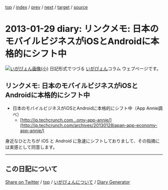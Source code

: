 [top](https://igapyon.github.io/diary/) 
 / [index](https://igapyon.github.io/diary/2013/index.html) 
 / [prev](https://igapyon.github.io/diary/2013/ig130128.html) 
 / [next](https://igapyon.github.io/diary/2013/ig130130.html) 
 / [target](https://igapyon.github.io/diary/2013/ig130129.html) 
 / [source](https://github.com/igapyon/diary/blob/gh-pages/2013/ig130129.html.src.md) 

2013-01-29 diary: リンクメモ: 日本のモバイルビジネスがiOSとAndroidに本格的にシフト中
=====================================================================================================
[![いがぴょん画像(小)](https://igapyon.github.io/diary/images/iga200306s.jpg "いがぴょん")](https://igapyon.github.io/diary/memo/memoigapyon.html) 日記形式でつづる [いがぴょん](https://igapyon.github.io/diary/memo/memoigapyon.html)コラム ウェブページです。

## リンクメモ: 日本のモバイルビジネスがiOSとAndroidに本格的にシフト中


* 日本のモバイルビジネスがiOSとAndroidに本格的にシフト中（App Annie調べ）
  * [http://jp.techcrunch.com...omy-app-annie/](http://jp.techcrunch.com/archives/20130128japan-app-economy-app-annie/)

身近なひとたちが iOS と Android に急速にシフトしておりまして、その指摘には実感として同意します。


----------------------------------------------------------------------------------------------------

## この日記について

[Share on Twitter](https://twitter.com/intent/tweet?hashtags=igapyon%2Cdiary%2C%E3%81%84%E3%81%8C%E3%81%B4%E3%82%87%E3%82%93&text=%E3%83%AA%E3%83%B3%E3%82%AF%E3%83%A1%E3%83%A2%3A+%E6%97%A5%E6%9C%AC%E3%81%AE%E3%83%A2%E3%83%90%E3%82%A4%E3%83%AB%E3%83%93%E3%82%B8%E3%83%8D%E3%82%B9%E3%81%8CiOS%E3%81%A8Android%E3%81%AB%E6%9C%AC%E6%A0%BC%E7%9A%84%E3%81%AB%E3%82%B7%E3%83%95%E3%83%88%E4%B8%AD&url=https%3A%2F%2Figapyon.github.io%2Fdiary%2F2013%2Fig130129.html) / [top](https://igapyon.github.io/diary/) / [いがぴょんについて](https://igapyon.github.io/diary/memo/memoigapyon.html) / [Diary Generator](https://github.com/igapyon/igapyonv3)
